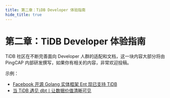 ```yaml
---
title: 第二章：TiDB Developer 体验指南
hide_title: true
---
```


# 第二章：TiDB Developer 体验指南

TiDB 社区在不断完善面向 Developer 人群的适配和文档，这一块内容大部分将由 PingCAP 内部研发撰写，如果你有相关的内容，非常欢迎投稿。



示例：

- [Facebook 开源 Golang 实体框架 Ent 现已支持 TiDB](https://pingcap.com/zh/blog/facebook-ent-supports-tidb)
- [当 TiDB 遇见 dbt丨让数据价值清晰可见](https://pingcap.com/zh/blog/when-tidb-meets-dbt)

